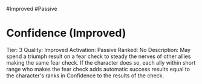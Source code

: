 #Improved 
#Passive 


# Confidence (Improved)
Tier: 3
Quality: Improved
Activation: Passive
Ranked: No
Description: May spend a triumph result on a fear check to steady the nerves of other allies making the same fear check. If the character does so, each ally within short range who makes the fear check adds automatic success results equal to the character's ranks in Confidence to the results of the check.
